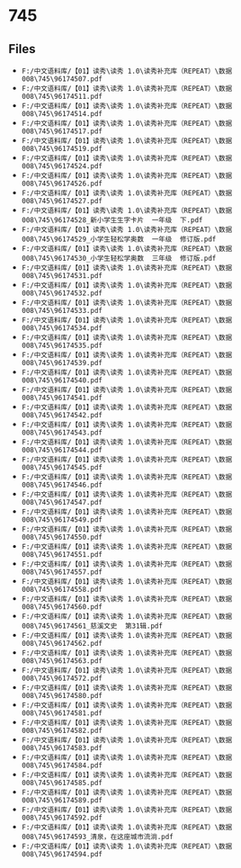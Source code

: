 # 745

## Files

- `F:/中文语料库/【01】读秀\读秀 1.0\读秀补充库（REPEAT）\数据008\745\96174507.pdf`
- `F:/中文语料库/【01】读秀\读秀 1.0\读秀补充库（REPEAT）\数据008\745\96174511.pdf`
- `F:/中文语料库/【01】读秀\读秀 1.0\读秀补充库（REPEAT）\数据008\745\96174514.pdf`
- `F:/中文语料库/【01】读秀\读秀 1.0\读秀补充库（REPEAT）\数据008\745\96174517.pdf`
- `F:/中文语料库/【01】读秀\读秀 1.0\读秀补充库（REPEAT）\数据008\745\96174519.pdf`
- `F:/中文语料库/【01】读秀\读秀 1.0\读秀补充库（REPEAT）\数据008\745\96174524.pdf`
- `F:/中文语料库/【01】读秀\读秀 1.0\读秀补充库（REPEAT）\数据008\745\96174526.pdf`
- `F:/中文语料库/【01】读秀\读秀 1.0\读秀补充库（REPEAT）\数据008\745\96174527.pdf`
- `F:/中文语料库/【01】读秀\读秀 1.0\读秀补充库（REPEAT）\数据008\745\96174528_新小学生生字卡片  一年级  下.pdf`
- `F:/中文语料库/【01】读秀\读秀 1.0\读秀补充库（REPEAT）\数据008\745\96174529_小学生轻松学奥数  一年级  修订版.pdf`
- `F:/中文语料库/【01】读秀\读秀 1.0\读秀补充库（REPEAT）\数据008\745\96174530_小学生轻松学奥数  三年级  修订版.pdf`
- `F:/中文语料库/【01】读秀\读秀 1.0\读秀补充库（REPEAT）\数据008\745\96174531.pdf`
- `F:/中文语料库/【01】读秀\读秀 1.0\读秀补充库（REPEAT）\数据008\745\96174532.pdf`
- `F:/中文语料库/【01】读秀\读秀 1.0\读秀补充库（REPEAT）\数据008\745\96174533.pdf`
- `F:/中文语料库/【01】读秀\读秀 1.0\读秀补充库（REPEAT）\数据008\745\96174534.pdf`
- `F:/中文语料库/【01】读秀\读秀 1.0\读秀补充库（REPEAT）\数据008\745\96174535.pdf`
- `F:/中文语料库/【01】读秀\读秀 1.0\读秀补充库（REPEAT）\数据008\745\96174539.pdf`
- `F:/中文语料库/【01】读秀\读秀 1.0\读秀补充库（REPEAT）\数据008\745\96174540.pdf`
- `F:/中文语料库/【01】读秀\读秀 1.0\读秀补充库（REPEAT）\数据008\745\96174541.pdf`
- `F:/中文语料库/【01】读秀\读秀 1.0\读秀补充库（REPEAT）\数据008\745\96174542.pdf`
- `F:/中文语料库/【01】读秀\读秀 1.0\读秀补充库（REPEAT）\数据008\745\96174543.pdf`
- `F:/中文语料库/【01】读秀\读秀 1.0\读秀补充库（REPEAT）\数据008\745\96174544.pdf`
- `F:/中文语料库/【01】读秀\读秀 1.0\读秀补充库（REPEAT）\数据008\745\96174545.pdf`
- `F:/中文语料库/【01】读秀\读秀 1.0\读秀补充库（REPEAT）\数据008\745\96174546.pdf`
- `F:/中文语料库/【01】读秀\读秀 1.0\读秀补充库（REPEAT）\数据008\745\96174547.pdf`
- `F:/中文语料库/【01】读秀\读秀 1.0\读秀补充库（REPEAT）\数据008\745\96174549.pdf`
- `F:/中文语料库/【01】读秀\读秀 1.0\读秀补充库（REPEAT）\数据008\745\96174550.pdf`
- `F:/中文语料库/【01】读秀\读秀 1.0\读秀补充库（REPEAT）\数据008\745\96174551.pdf`
- `F:/中文语料库/【01】读秀\读秀 1.0\读秀补充库（REPEAT）\数据008\745\96174557.pdf`
- `F:/中文语料库/【01】读秀\读秀 1.0\读秀补充库（REPEAT）\数据008\745\96174558.pdf`
- `F:/中文语料库/【01】读秀\读秀 1.0\读秀补充库（REPEAT）\数据008\745\96174560.pdf`
- `F:/中文语料库/【01】读秀\读秀 1.0\读秀补充库（REPEAT）\数据008\745\96174561_慈溪文史  第31辑.pdf`
- `F:/中文语料库/【01】读秀\读秀 1.0\读秀补充库（REPEAT）\数据008\745\96174562.pdf`
- `F:/中文语料库/【01】读秀\读秀 1.0\读秀补充库（REPEAT）\数据008\745\96174563.pdf`
- `F:/中文语料库/【01】读秀\读秀 1.0\读秀补充库（REPEAT）\数据008\745\96174572.pdf`
- `F:/中文语料库/【01】读秀\读秀 1.0\读秀补充库（REPEAT）\数据008\745\96174580.pdf`
- `F:/中文语料库/【01】读秀\读秀 1.0\读秀补充库（REPEAT）\数据008\745\96174581.pdf`
- `F:/中文语料库/【01】读秀\读秀 1.0\读秀补充库（REPEAT）\数据008\745\96174582.pdf`
- `F:/中文语料库/【01】读秀\读秀 1.0\读秀补充库（REPEAT）\数据008\745\96174583.pdf`
- `F:/中文语料库/【01】读秀\读秀 1.0\读秀补充库（REPEAT）\数据008\745\96174584.pdf`
- `F:/中文语料库/【01】读秀\读秀 1.0\读秀补充库（REPEAT）\数据008\745\96174585.pdf`
- `F:/中文语料库/【01】读秀\读秀 1.0\读秀补充库（REPEAT）\数据008\745\96174589.pdf`
- `F:/中文语料库/【01】读秀\读秀 1.0\读秀补充库（REPEAT）\数据008\745\96174592.pdf`
- `F:/中文语料库/【01】读秀\读秀 1.0\读秀补充库（REPEAT）\数据008\745\96174593_清泉，在这座城市流淌.pdf`
- `F:/中文语料库/【01】读秀\读秀 1.0\读秀补充库（REPEAT）\数据008\745\96174594.pdf`
